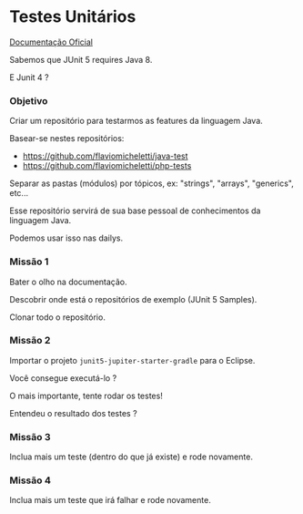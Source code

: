 # Testes Unitários

[Documentação Oficial](https://junit.org/junit5/)

Sabemos que JUnit 5 requires Java 8.

E Junit 4 ?


### Objetivo

Criar um repositório para testarmos as features da linguagem Java.

Basear-se nestes repositórios:

- https://github.com/flaviomicheletti/java-test
- https://github.com/flaviomicheletti/php-tests

Separar as pastas (módulos) por tópicos, ex: "strings", "arrays", "generics", etc...

Esse repositório servirá de sua base pessoal de conhecimentos da linguagem Java.

Podemos usar isso nas dailys.


### Missão 1

Bater o olho na documentação.

Descobrir onde está o repositórios de exemplo (JUnit 5 Samples).

Clonar todo o repositório.


### Missão 2

Importar o projeto `junit5-jupiter-starter-gradle` para o Eclipse.

Você consegue executá-lo ?

O mais importante, tente rodar os testes!

Entendeu o resultado dos testes ?


### Missão 3

Inclua mais um teste (dentro do que já existe) e rode novamente.


### Missão 4

Inclua mais um teste que irá falhar e rode novamente.

